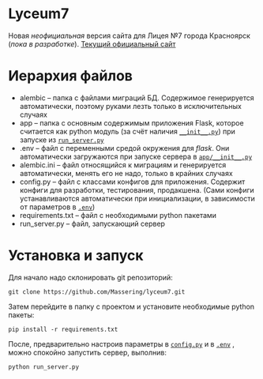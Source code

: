 # Lyceum7
Новая _неофициальная_ версия сайта для Лицея №7 города Красноярск (_пока в разработке_).
[Текущий официальный сайт](http://lyceum7.ru/index)

# Иерархия файлов
- alembic – папка с файлами миграций БД. Содержимое генерируется автоматически, поэтому руками лезть
    только в исключительных случаях
- app – папка с основным содержимым приложения Flask, которое считается как python модуль (за счёт наличия 
    [`__init__.py`](https://github.com/Massering/lyceum7/blob/master/app/__init__.py)) 
    при запуске из 
    [`run_server.py`](https://github.com/Massering/lyceum7/blob/master/run_server.py)
- .env – файл с переменными средой окружения для _flask_. 
    Они автоматически загружаются при запуске сервера в 
    [`app/__init__.py`](https://github.com/Massering/lyceum7/blob/master/app/__init__.py)
- alembic.ini – файл относящийся к миграциям и генерируется автоматически, 
    менять его не надо, только в крайних случаях
- config.py – файл с классами конфигов для приложения. Содержит конфиги для 
    разработки, тестирования, продакшена. (Сами конфиги устанавливаются автоматически при
    инициализации, в зависимости от параметров в [`.env`](https://github.com/Massering/lyceum7/blob/master/.env))
- requirements.txt – файл с необходимыми python пакетами
- run_server.py – файл, запускающий сервер

# Установка и запуск
Для начало надо склонировать git репозиторий:
```shell script
git clone https://github.com/Massering/lyceum7.git
```
Затем перейдите в папку с проектом и установите необходимые python пакеты:
```shell script
pip install -r requirements.txt
```
После, предварительно настроив параметры в [`config.py`](https://github.com/Massering/lyceum7/blob/master/config.py)
и в [`.env`](https://github.com/Massering/lyceum7/blob/master/.env)
, можно спокойно запустить сервер, выполнив:
```shell script
python run_server.py
```
